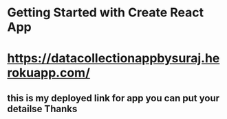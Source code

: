 # Getting Started with Create React App

# https://datacollectionappbysuraj.herokuapp.com/

## this is my deployed link for app you can put your detailse Thanks
